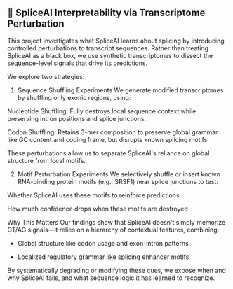 ## 🧬 SpliceAI Interpretability via Transcriptome Perturbation
This project investigates what SpliceAI learns about splicing by introducing controlled perturbations to transcript sequences. Rather than treating SpliceAI as a black box, we use synthetic transcriptomes to dissect the sequence-level signals that drive its predictions.

We explore two strategies:

1. Sequence Shuffling Experiments
We generate modified transcriptomes by shuffling only exonic regions, using:

Nucleotide Shuffling: Fully destroys local sequence context while preserving intron positions and splice junctions.

Codon Shuffling: Retains 3-mer composition to preserve global grammar like GC content and coding frame, but disrupts known splicing motifs.

These perturbations allow us to separate SpliceAI's reliance on global structure from local motifs.

2. Motif Perturbation Experiments
We selectively shuffle or insert known RNA-binding protein motifs (e.g., SRSF1) near splice junctions to test:

Whether SpliceAI uses these motifs to reinforce predictions

How much confidence drops when these motifs are destroyed

Why This Matters
Our findings show that SpliceAI doesn't simply memorize GT/AG signals—it relies on a hierarchy of contextual features, combining:

- Global structure like codon usage and exon-intron patterns

- Localized regulatory grammar like splicing enhancer motifs

By systematically degrading or modifying these cues, we expose when and why SpliceAI fails, and what sequence logic it has learned to recognize.

